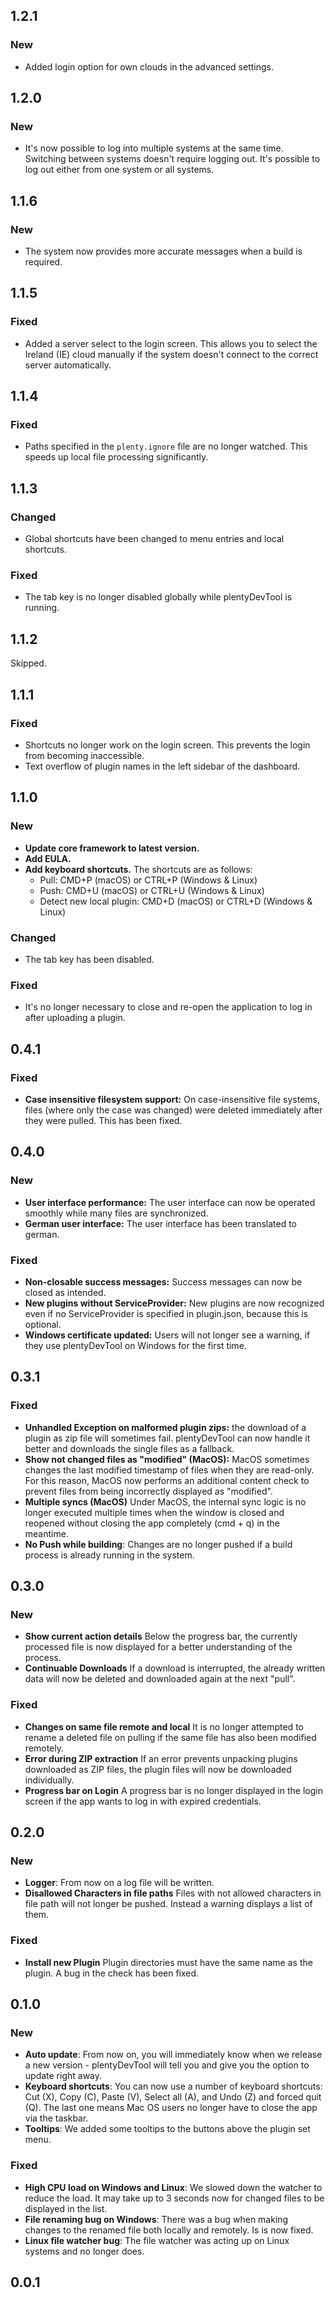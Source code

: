 ## 1.2.1
### New
* Added login option for own clouds in the advanced settings.

## 1.2.0
### New
* It's now possible to log into multiple systems at the same time. Switching between systems doesn't require logging out. It's possible to log out either from one system or all systems.

## 1.1.6
### New
* The system now provides more accurate messages when a build is required.

## 1.1.5
### Fixed
* Added a server select to the login screen. This allows you to select the Ireland (IE) cloud manually if the system doesn't connect to the correct server automatically.

## 1.1.4
### Fixed
* Paths specified in the `plenty.ignore` file are no longer watched. This speeds up local file processing significantly.

## 1.1.3
### Changed
* Global shortcuts have been changed to menu entries and local shortcuts.

### Fixed
* The tab key is no longer disabled globally while plentyDevTool is running.

## 1.1.2
Skipped.

## 1.1.1
### Fixed
* Shortcuts no longer work on the login screen. This prevents the login from becoming inaccessible.
* Text overflow of plugin names in the left sidebar of the dashboard.

## 1.1.0
### New
* **Update core framework to latest version.**
* **Add EULA.**
* **Add keyboard shortcuts.** The shortcuts are as follows:
    - Pull: CMD+P (macOS) or CTRL+P (Windows & Linux)
    - Push: CMD+U (macOS) or CTRL+U (Windows & Linux)
    - Detect new local plugin: CMD+D (macOS) or CTRL+D (Windows & Linux)

### Changed
* The tab key has been disabled.

### Fixed
* It's no longer necessary to close and re-open the application to log in after uploading a plugin.

## 0.4.1

### Fixed

* **Case insensitive filesystem support:** On case-insensitive file systems, files (where only the case was changed) were deleted immediately after they were pulled. This has been fixed.

## 0.4.0

### New
* **User interface performance:** The user interface can now be operated smoothly while many files are synchronized.
* **German user interface:** The user interface has been translated to german.

### Fixed

* **Non-closable success messages:** Success messages can now be closed as intended.
* **New plugins without ServiceProvider:** New plugins are now recognized even if no ServiceProvider is specified in plugin.json, because this is optional.
* **Windows certificate updated:** Users will not longer see a warning, if they use plentyDevTool on Windows for the first time.

## 0.3.1

### Fixed

* **Unhandled Exception on malformed plugin zips:** the download of a plugin as zip file will sometimes fail. plentyDevTool can now handle it better and downloads the single files as a fallback.
* **Show not changed files as "modified" (MacOS):** MacOS sometimes changes the last modified timestamp of files when they are read-only. For this reason, MacOS now performs an additional content check to prevent files from being incorrectly displayed as "modified".
* **Multiple syncs (MacOS)** Under MacOS, the internal sync logic is no longer executed multiple times when the window is closed and reopened without closing the app completely (cmd + q) in the meantime.
* **No Push while building**: Changes are no longer pushed if a build process is already running in the system.

## 0.3.0

### New

* **Show current action details** Below the progress bar, the currently processed file is now displayed for a better understanding of the process.
* **Continuable Downloads** If a download is interrupted, the already written data will now be deleted and downloaded again at the next "pull".

### Fixed

* **Changes on same file remote and local** It is no longer attempted to rename a deleted file on pulling if the same file has also been modified remotely.
* **Error during ZIP extraction** If an error prevents unpacking plugins downloaded as ZIP files, the plugin files will now be downloaded individually.
* **Progress bar on Login** A progress bar is no longer displayed in the login screen if the app wants to log in with expired credentials.

## 0.2.0

### New

* **Logger**: From now on a log file will be written.
* **Disallowed Characters in file paths** Files with not allowed characters in file path will not longer be pushed. Instead a warning displays a list of them.

### Fixed

* **Install new Plugin** Plugin directories must have the same name as the plugin. A bug in the check has been fixed.

## 0.1.0

### New

* **Auto update**: From now on, you will immediately know when we release a new version - plentyDevTool will tell you and give you the option to update right away.
* **Keyboard shortcuts**: You can now use a number of keyboard shortcuts: Cut (X), Copy (C), Paste (V), Select all (A), and Undo (Z) and forced quit (Q). The last one means Mac OS users no longer have to close the app via the taskbar.
* **Tooltips**: We added some tooltips to the buttons above the plugin set menu.

### Fixed

* **High CPU load on Windows and Linux**: We slowed down the watcher to reduce the load. It may take up to 3 seconds now for changed files to be displayed in the list.
* **File renaming bug on Windows**: There was a bug when making changes to the renamed file both locally and remotely. Is is now fixed.
* **Linux file watcher bug**: The file watcher was acting up on Linux systems and no longer does.

## 0.0.1

